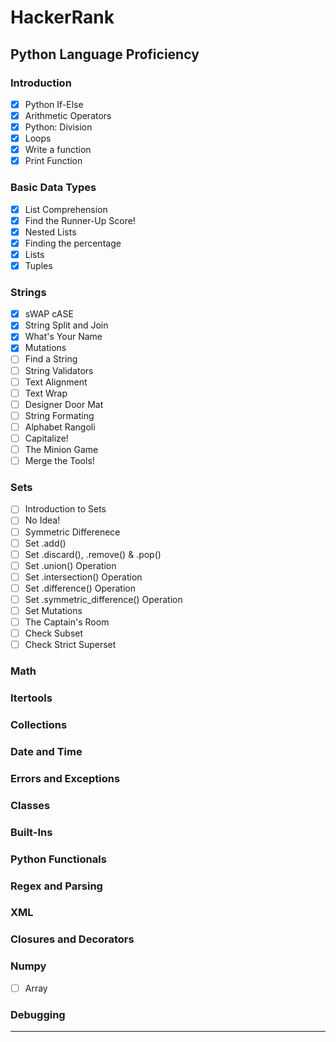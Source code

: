 # HackerRank 

## Python Language Proficiency

### Introduction

- [x] Python If-Else
- [x] Arithmetic Operators
- [x] Python: Division
- [x] Loops
- [x] Write a function
- [x] Print Function

### Basic Data Types

- [x] List Comprehension
- [x] Find the Runner-Up Score!
- [x] Nested Lists
- [x] Finding the percentage
- [x] Lists
- [x] Tuples

### Strings

- [x] sWAP cASE
- [x] String Split and Join
- [x] What's Your Name
- [x] Mutations
- [ ] Find a String
- [ ] String Validators
- [ ] Text Alignment
- [ ] Text Wrap
- [ ] Designer Door Mat
- [ ] String Formating
- [ ] Alphabet Rangoli
- [ ] Capitalize!
- [ ] The Minion Game
- [ ] Merge the Tools!

### Sets

- [ ] Introduction to Sets
- [ ] No Idea!
- [ ] Symmetric Differenece
- [ ] Set .add()
- [ ] Set .discard(), .remove() & .pop()
- [ ] Set .union() Operation
- [ ] Set .intersection() Operation
- [ ] Set .difference() Operation
- [ ] Set .symmetric_difference() Operation
- [ ] Set Mutations
- [ ] The Captain's Room
- [ ] Check Subset
- [ ] Check Strict Superset

### Math

### Itertools

### Collections

### Date and Time

### Errors and Exceptions

### Classes

### Built-Ins

### Python Functionals

### Regex and Parsing

### XML

### Closures and Decorators

### Numpy

- [ ] Array

### Debugging

----

